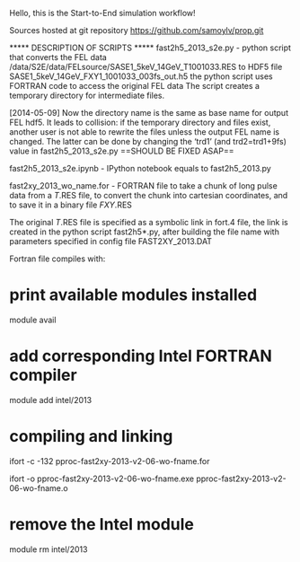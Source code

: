 Hello, this is the Start-to-End simulation workflow!

Sources hosted at git repository https://github.com/samoylv/prop.git

***** DESCRIPTION OF SCRIPTS *****
fast2h5_2013_s2e.py - python script that converts the FEL data
                /data/S2E/data/FELsource/SASE1_5keV_14GeV_T1001033.RES to
                HDF5 file SASE1_5keV_14GeV_FXY1_1001033_003fs_out.h5
the python script uses FORTRAN code to access the original FEL data
The script creates a temporary directory for intermediate files. 

[2014-05-09] Now the directory name is the same as base name for 
output FEL hdf5. It leads to collision: if the temporary directory and files 
exist, another user is not able to rewrite the files unless the output
FEL name is changed. The latter can be done by changing 
the ‘trd1’ (and trd2=trd1+9fs) value in fast2h5_2013_s2e.py 
==SHOULD BE FIXED ASAP==

fast2h5_2013_s2e.ipynb - IPython notebook equals to fast2h5_2013.py

fast2xy_2013_wo_name.for - FORTRAN file to take a chunk of long pulse data from
a *T*.RES file, to convert the chunk into cartesian coordinates, and
to save it in a binary file *FXY*.RES

The original *T*.RES file is specified as a symbolic link in fort.4 file,
the link is created in the python script fast2h5*.py, after building the file
name with parameters specified in config file FAST2XY_2013.DAT

Fortran file compiles with:

# print available modules installed
module avail
# add corresponding Intel FORTRAN compiler
module add intel/2013
# compiling and linking
ifort -c -132 pproc-fast2xy-2013-v2-06-wo-fname.for

ifort -o pproc-fast2xy-2013-v2-06-wo-fname.exe pproc-fast2xy-2013-v2-06-wo-fname.o
# remove the Intel module
module rm  intel/2013
